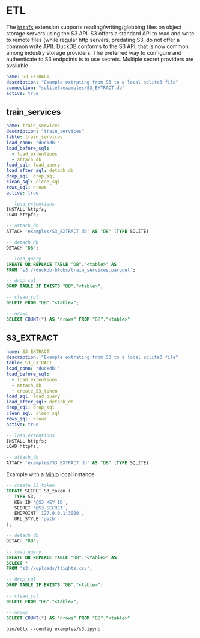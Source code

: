 # ETL

The [`httpfs`](https://duckdb.org/docs/extensions/httpfs/s3api, "httpfs") extension supports reading/writing/globbing files on object storage servers using the S3 API. S3 offers a standard API to read and write to remote files (while regular http servers, predating S3, do not offer a common write API). DuckDB conforms to the S3 API, that is now common among industry storage providers.
The preferred way to configure and authenticate to S3 endpoints is to use secrets. Multiple secret providers are available

```yaml metadata
name: S3_EXTRACT
description: "Example extrating from S3 to a local sqlite3 file"
connection: "sqlite3:examples/S3_EXTRACT.db"
active: true
```

## train_services

```yaml metadata
name: train_services
description: "train_services"
table: train_services
load_conn: "duckdb:"
load_before_sql:
  - load_extentions
  - attach_db
load_sql: load_query
load_after_sql: detach_db
drop_sql: drop_sql
clean_sql: clean_sql
rows_sql: nrows
active: true
```

```sql
-- load_extentions
INSTALL httpfs;
LOAD httpfs;
```

```sql
-- attach_db
ATTACH 'examples/S3_EXTRACT.db' AS "DB" (TYPE SQLITE)
```

```sql
-- detach_db
DETACH "DB";
```

```sql
-- load_query
CREATE OR REPLACE TABLE "DB"."<table>" AS
FROM 's3://duckdb-blobs/train_services.parquet';
```

```sql
-- drop_sql
DROP TABLE IF EXISTS "DB"."<table>";
```

```sql
-- clean_sql
DELETE FROM "DB"."<table>";
```

```sql
-- nrows
SELECT COUNT(*) AS "nrows" FROM "DB"."<table>"
```

## S3_EXTRACT

```yaml metadata
name: S3_EXTRACT
description: "Example extrating from S3 to a local sqlite3 file"
table: S3_EXTRACT
load_conn: "duckdb:"
load_before_sql:
  - load_extentions
  - attach_db
  - create_S3_token
load_sql: load_query
load_after_sql: detach_db
drop_sql: drop_sql
clean_sql: clean_sql
rows_sql: nrows
active: true
```

```sql
-- load_extentions
INSTALL httpfs;
LOAD httpfs;
```

```sql
-- attach_db
ATTACH 'examples/S3_EXTRACT.db' AS "DB" (TYPE SQLITE)
```

Example with a [Minio](https://min.io/) local instance

```sql
-- create_S3_token
CREATE SECRET S3_token (
   TYPE S3,
   KEY_ID '@S3_KEY_ID',
   SECRET '@S3_SECRET',
   ENDPOINT '127.0.0.1:3000',
   URL_STYLE 'path'
);
```

```sql
-- detach_db
DETACH "DB";
```

```sql
-- load_query
CREATE OR REPLACE TABLE "DB"."<table>" AS
SELECT * 
FROM 's3://uploads/flights.csv';
```

```sql
-- drop_sql
DROP TABLE IF EXISTS "DB"."<table>";
```

```sql
-- clean_sql
DELETE FROM "DB"."<table>";
```

```sql
-- nrows
SELECT COUNT(*) AS "nrows" FROM "DB"."<table>"
```

```shell
bin/etlx --config examples/s3.ipynb
```
